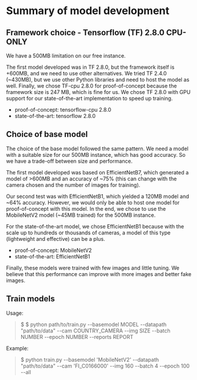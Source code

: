 # Summary of model development

## Framework choice - Tensorflow (TF) 2.8.0 CPU-ONLY

We have a 500MB limitation on our free instance.

The first model developed was in TF 2.8.0, but the framework itself is +600MB, and we need to use other alternatives. We tried TF 2.4.0 (~430MB), but we use other Python libraries and need to host the model as well. Finally, we chose TF-cpu 2.8.0 for proof-of-concept because the framework size is 247 MB, which is fine for us. We chose TF 2.8.0 with GPU support for our state-of-the-art implementation to speed up training.

- proof-of-concept: tensorflow-cpu 2.8.0
- state-of-the-art: tensorflow 2.8.0

## Choice of base model

The choice of the base model followed the same pattern. We need a model with a suitable size for our 500MB instance, which has good accuracy. So we have a trade-off between size and performance.

The first model developed was based on EfficientNetB7, which generated a model of >600MB and an accuracy of ~75% (this can change with the camera chosen and the number of images for training).

Our second test was with EfficientNetB1, which yielded a 120MB model and ~64% accuracy. However, we would only be able to host one model for proof-of-concept with this model. In the end, we chose to use the MobileNetV2 model (~45MB trained) for the 500MB instance.

For the state-of-the-art model, we chose EfficientNetB1 because with the scale up to hundreds or thousands of cameras, a model of this type (lightweight and effective) can be a plus.

- proof-of-concept: MobileNetV2
- state-of-the-art: EfficientNetB1

Finally, these models were trained with few images and little tuning. We believe that this performance can improve with more images and better fake images.

## Train models

Usage:  
> $ $ python path/to/train.py --basemodel MODEL --datapath "path/to/data" --cam COUNTRY_CAMERA --img SIZE --batch NUMBER --epoch NUMBER --reports REPORT

Example:  
> $ python train.py --basemodel 'MobileNetV2' --datapath "path/to/data" --cam 'FI_C0166000' --img 160 --batch 4 --epoch 100 --all


